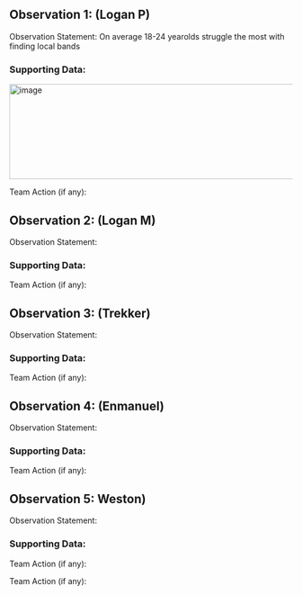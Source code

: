 ## Observation 1: (Logan P)

Observation Statement: On average 18-24 yearolds struggle the most with finding local bands

### Supporting Data: 

<img width="1129" height="169" alt="image" src="https://github.com/user-attachments/assets/3050cc6e-0376-4deb-bba4-45cf5207c620" />


Team Action (if any):

## Observation 2: (Logan M)

Observation Statement: 

### Supporting Data:

Team Action (if any): 

## Observation 3: (Trekker) 

Observation Statement: 

### Supporting Data:

Team Action (if any):

## Observation 4: (Enmanuel)

Observation Statement:

### Supporting Data:

Team Action (if any):

## Observation 5: Weston)

Observation Statement:

### Supporting Data:

Team Action (if any):


Team Action (if any):
